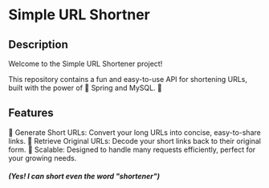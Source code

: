 
# Simple URL Shortner
 
## Description

Welcome to the Simple URL Shortener project!

This repository contains a fun and easy-to-use API for shortening URLs, built with the power of 🍃 Spring and MySQL. 🚀

## Features

 🌟 Generate Short URLs: Convert your long URLs into concise, easy-to-share links.
	 🔗 Retrieve Original URLs: Decode your short links back to their original form.
	💪 Scalable: Designed to handle many requests efficiently, perfect for your growing needs.

##### (Yes! I can short even the word "shortener")